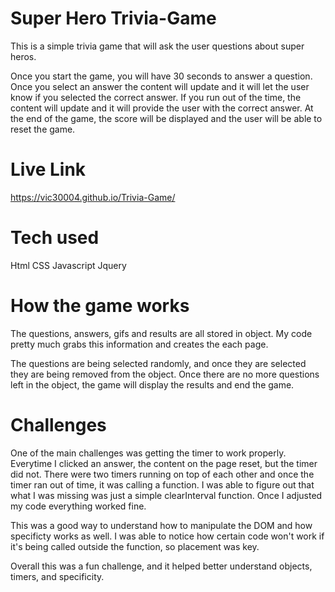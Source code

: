 # Super Hero Trivia-Game


This is a simple trivia game that will ask the user questions about super heros. 

Once you start the game, you will have 30 seconds to answer a question. Once you select an answer the content will update and it will let the user know if you selected the correct answer. If you run out of the time, the content will update and it will provide the user with the correct answer. At the end of the game, the score will be displayed and the user will be able to reset the game. 

# Live Link 
https://vic30004.github.io/Trivia-Game/

# Tech used

Html
CSS
Javascript
Jquery 


# How the game works

The questions, answers, gifs and results are all stored in object. My code pretty much grabs this information and creates the each page. 

The questions are being selected randomly, and once they are selected they are being removed from the object. Once there are no more questions left in the object, the game will display the results and end the game. 


# Challenges

One of the main challenges was getting the timer to work properly. Everytime I clicked an answer, the content on the page reset, but the timer did not. There were two timers running on top of each other and once the timer ran out of time, it was calling a function. I was able to figure out that what I was missing was just a simple clearInterval function. Once I adjusted my code everything worked fine. 

This was a good way to understand how to manipulate the DOM and how specificty works as well. I was able to notice how certain code won't work if it's being called outside the function, so placement was key. 

Overall this was a fun challenge, and it helped better understand objects, timers, and specificity. 
